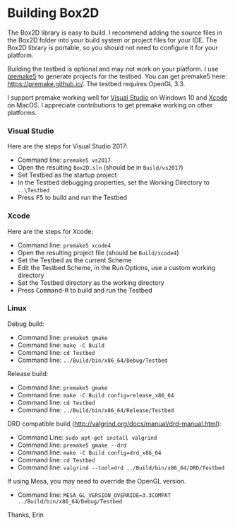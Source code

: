 # Building Box2D

The Box2D library is easy to build. I recommend adding the source files in the Box2D folder into your build system or project files for your IDE. The Box2D library is portable, so you should not need to configure it for your platform.

Building the testbed is optional and may not work on your platform. I use [premake5](https://premake.github.io/) to generate projects for the testbed. You can get premake5 here: https://premake.github.io/. The testbed requires OpenGL 3.3.

I support premake working well for [Visual Studio](https://www.visualstudio.com) on Windows 10 and [Xcode](https://developer.apple.com/xcode/) on MacOS. I appreciate contributions to get premake working on other platforms.

### Visual Studio
Here are the steps for Visual Studio 2017:
- Command line: `premake5 vs2017`
- Open the resulting `Box2D.sln` (should be in `Build/vs2017`)
- Set Testbed as the startup project
- In the Testbed debugging properties, set the Working Directory to `..\Testbed`
- Press <kbd>F5</kbd> to build and run the Testbed

### Xcode
Here are the steps for Xcode:
- Command line: `premake5 xcode4`
- Open the resulting project file (should be `Build/xcode4`)
- Set the Testbed as the current Scheme
- Edit the Testbed Scheme, in the Run Options, use a custom working directory
- Set the Testbed directory as the working directory
- Press <kbd>Command</kbd>-<kbd>R</kbd> to build and run the Testbed

### Linux
Debug build:
- Command line: `premake5 gmake`
- Command line: `make -C Build`
- Command line: `cd Testbed`
- Command line: `../Build/bin/x86_64/Debug/Testbed`

Release build:
- Command line: `premake5 gmake`
- Command line: `make -C Build config=release_x86_64`
- Command line: `cd Testbed`
- Command line: `../Build/bin/x86_64/Release/Testbed`

DRD compatible build (http://valgrind.org/docs/manual/drd-manual.html):
- Command Line: `sudo apt-get install valgrind`
- Command line: `premake5 gmake --drd`
- Command line: `make -C Build config=drd_x86_64`
- Command line: `cd Testbed`
- Command line: `valgrind --tool=drd ../Build/bin/x86_64/DRD/Testbed`

If using Mesa, you may need to override the OpenGL version.
- Command line: `MESA_GL_VERSION_OVERRIDE=3.3COMPAT ../Build/bin/x86_64/Debug/Testbed`

Thanks,
Erin
